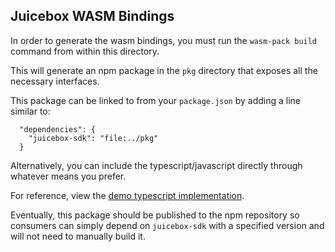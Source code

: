 ## Juicebox WASM Bindings

In order to generate the wasm bindings, you must run the `wasm-pack build` command from within this directory.

This will generate an npm package in the `pkg` directory that exposes all the necessary interfaces.

This package can be linked to from your `package.json` by adding a line similar to:
```
  "dependencies": {
    "juicebox-sdk": "file:../pkg"
  }
```

Alternatively, you can include the typescript/javascript directly through whatever means you prefer.

For reference, view the [demo typescript implementation](https://github.com/juicebox-systems/juicebox-sdk/tree/main/javascript/demo).

Eventually, this package should be published to the npm repository so consumers can simply depend on `juicebox-sdk` with a specified version and will not need to manually build it.
